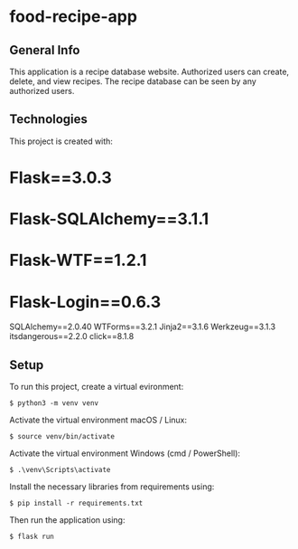 # food-recipe-app

## General Info
This application is a recipe database website. Authorized users can create, delete, and view recipes. The recipe database can be seen by any authorized users.
	
## Technologies
This project is created with:
# Flask==3.0.3
# Flask-SQLAlchemy==3.1.1
# Flask-WTF==1.2.1
# Flask-Login==0.6.3

SQLAlchemy==2.0.40
WTForms==3.2.1
Jinja2==3.1.6
Werkzeug==3.1.3
itsdangerous==2.2.0
click==8.1.8

	
## Setup
To run this project, create a virtual evironment:
```
$ python3 -m venv venv
```
Activate the virtual environment macOS / Linux:
```
$ source venv/bin/activate
```
Activate the virtual environment Windows (cmd / PowerShell):
```
$ .\venv\Scripts\activate
```

Install the necessary libraries from requirements using:
```
$ pip install -r requirements.txt
```
Then run the application using:
```
$ flask run
```
